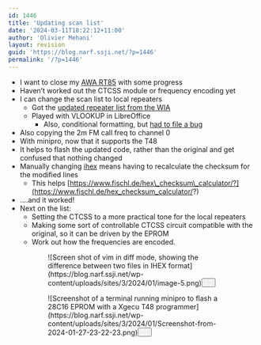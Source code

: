 ```yaml
---
id: 1446
title: 'Updating scan list'
date: '2024-03-11T18:22:12+11:00'
author: 'Olivier Mehani'
layout: revision
guid: 'https://blog.narf.ssji.net/?p=1446'
permalink: '/?p=1446'
---
```


- I want to close my [AWA RT85](https://blog.narf.ssji.net/tag/awa-rt85/) with some progress
- Haven’t worked out the CTCSS module or frequency encoding yet
- I can change the scan list to local repeaters 
    - Got the [updated repeater list from the WIA](https://www.wia.org.au/members/repeaters/data/)
    - Played with VLOOKUP in LibreOffice 
        - Also, conditional formatting, but [had to file a bug](https://bugs.documentfoundation.org/show_bug.cgi?id=159396)
- Also copying the 2m FM call freq to channel 0
- With minipro, now that it supports the T48
- It helps to flash the updated code, rather than the original and get confused that nothing changed
- Manually changing [ihex](https://en.wikipedia.org/wiki/Intel_HEX) means having to recalculate the checksum for the modified lines 
    - This helps [https://www.fischl.de/hex\_checksum\_calculator/?](https://www.fischl.de/hex_checksum_calculator/?)
- ….and it worked!
- Next on the list: 
    - Setting the CTCSS to a more practical tone for the local repeaters
    - Making some sort of controllable CTCSS circuit compatible with the original, so it can be driven by the EPROM
    - Work out how the frequencies are encoded.

<figure class="wp-block-gallery has-nested-images columns-1 wp-block-gallery-91 is-layout-flex wp-block-gallery-is-layout-flex"><figure class="wp-block-image size-large wp-lightbox-container" data-wp-context="{"uploadedSrc":"https:\/\/blog.narf.ssji.net\/wp-content\/uploads\/sites\/3\/2024\/01\/image-5.png","figureClassNames":"wp-block-image size-large","figureStyles":null,"imgClassNames":"wp-image-1343","imgStyles":null,"targetWidth":829,"targetHeight":503,"scaleAttr":false,"ariaLabel":"Enlarge image: Screen shot of vim in diff mode, showing the difference between two files in IHEX format","alt":"Screen shot of vim in diff mode, showing the difference between two files in IHEX format"}" data-wp-interactive="core/image">![Screen shot of vim in diff mode, showing the difference between two files in IHEX format](https://blog.narf.ssji.net/wp-content/uploads/sites/3/2024/01/image-5.png)<button aria-haspopup="dialog" aria-label="Enlarge image: Screen shot of vim in diff mode, showing the difference between two files in IHEX format" class="lightbox-trigger" data-wp-init="callbacks.initTriggerButton" data-wp-on-async--click="actions.showLightbox" data-wp-style--right="context.imageButtonRight" data-wp-style--top="context.imageButtonTop" type="button"> <svg fill="none" height="12" viewbox="0 0 12 12" width="12" xmlns="http://www.w3.org/2000/svg"><path d="M2 0a2 2 0 0 0-2 2v2h1.5V2a.5.5 0 0 1 .5-.5h2V0H2Zm2 10.5H2a.5.5 0 0 1-.5-.5V8H0v2a2 2 0 0 0 2 2h2v-1.5ZM8 12v-1.5h2a.5.5 0 0 0 .5-.5V8H12v2a2 2 0 0 1-2 2H8Zm2-12a2 2 0 0 1 2 2v2h-1.5V2a.5.5 0 0 0-.5-.5H8V0h2Z" fill="#fff"></path></svg></button></figure><figure class="wp-block-image size-large wp-lightbox-container" data-wp-context="{"uploadedSrc":"https:\/\/blog.narf.ssji.net\/wp-content\/uploads\/sites\/3\/2024\/01\/Screenshot-from-2024-01-27-23-22-23.png","figureClassNames":"wp-block-image size-large","figureStyles":null,"imgClassNames":"wp-image-1345","imgStyles":null,"targetWidth":829,"targetHeight":219,"scaleAttr":false,"ariaLabel":"Enlarge image: Screenshot of a terminal running minipro to flash a 28C16 EPROM with a Xgecu T48 programmer","alt":"Screenshot of a terminal running minipro to flash a 28C16 EPROM with a Xgecu T48 programmer"}" data-wp-interactive="core/image">![Screenshot of a terminal running minipro to flash a 28C16 EPROM with a Xgecu T48 programmer](https://blog.narf.ssji.net/wp-content/uploads/sites/3/2024/01/Screenshot-from-2024-01-27-23-22-23.png)<button aria-haspopup="dialog" aria-label="Enlarge image: Screenshot of a terminal running minipro to flash a 28C16 EPROM with a Xgecu T48 programmer" class="lightbox-trigger" data-wp-init="callbacks.initTriggerButton" data-wp-on-async--click="actions.showLightbox" data-wp-style--right="context.imageButtonRight" data-wp-style--top="context.imageButtonTop" type="button"> <svg fill="none" height="12" viewbox="0 0 12 12" width="12" xmlns="http://www.w3.org/2000/svg"><path d="M2 0a2 2 0 0 0-2 2v2h1.5V2a.5.5 0 0 1 .5-.5h2V0H2Zm2 10.5H2a.5.5 0 0 1-.5-.5V8H0v2a2 2 0 0 0 2 2h2v-1.5ZM8 12v-1.5h2a.5.5 0 0 0 .5-.5V8H12v2a2 2 0 0 1-2 2H8Zm2-12a2 2 0 0 1 2 2v2h-1.5V2a.5.5 0 0 0-.5-.5H8V0h2Z" fill="#fff"></path></svg></button></figure></figure>